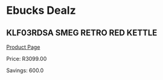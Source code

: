 
# Ebucks Dealz
## KLF03RDSA SMEG RETRO RED KETTLE
[Product Page](https://www.ebucks.com/web/shop/productSelected.do?prodId=1169576074&catId=1196428103)

Price: R3099.00

Savings: 600.0


	